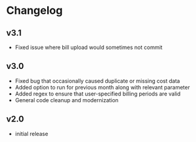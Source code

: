 # Changelog

## v3.1

- Fixed issue where bill upload would sometimes not commit

## v3.0

- Fixed bug that occasionally caused duplicate or missing cost data
- Added option to run for previous month along with relevant parameter
- Added regex to ensure that user-specified billing periods are valid
- General code cleanup and modernization

## v2.0

- initial release
